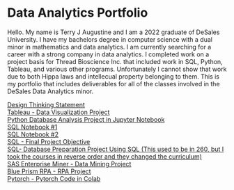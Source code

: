 # Data Analytics Portfolio  
Hello. My name is Terry J Augustine and I am a 2022 graduate of DeSales University. I have my bachelors degree in computer science with a dual minor in mathematics and data analytics. I am currently searching for a career with a strong company in data analytics. I completed work on a project basis for Thread Bioscience Inc. that included work in SQL, Python, Tableau, and various other programs. Unfortunately I cannot show that work due to both Hippa laws and intellecual property belonging to them. This is my portfolio that includes deliverables for all of the classes involved in the DeSales Data Analytics minor.  
  
[Design Thinking Statement](https://github.com/tjjoe/MI-462-portfolio/blob/main/Design%20Thinking.pdf)  
[Tableau - Data Visualization Project](https://github.com/tjjoe/MI-462-portfolio/blob/main/MG226FinalProjectPowerpoint.pdf)  
[Python  Database Analysis Project in Jupyter Notebook](https://github.com/tjjoe/MI-462-portfolio/blob/main/Final_AK_DS_TA%20(1).ipynb)  
[SQL Notebook #1](https://github.com/tjjoe/MI-462-portfolio/tree/main/HW7_SQL1_YourLastName)  
[SQL Notebook #2](https://github.com/tjjoe/MI-462-portfolio/tree/main/HW8_SQL2_Augustine)  
[SQL - Final Project Objective](https://github.com/tjjoe/MI-462-portfolio/blob/main/Database%20Project.pdf)  
[SQL- Database Preparation Project Using SQL (This used to be in 260, but I took the courses in reverse order and they changed the curriculum)](https://github.com/tjjoe/MI-462-portfolio/tree/main/CS360SQL)  
[SAS Enterprise Miner - Data Mining Project](https://github.com/tjjoe/MI-462-portfolio/blob/main/MI353FinalPresentation.pdf)  
[Blue Prism RPA - RPA Project](https://github.com/tjjoe/MI-462-portfolio/blob/main/RPA.pdf)  
[Pytorch - Pytorch Code in Colab](https://github.com/tjjoe/MI-462-portfolio/blob/main/Copy%20of%20transfer_learning_tutorial.ipynb%20-%20Colaboratory.pdf)  
